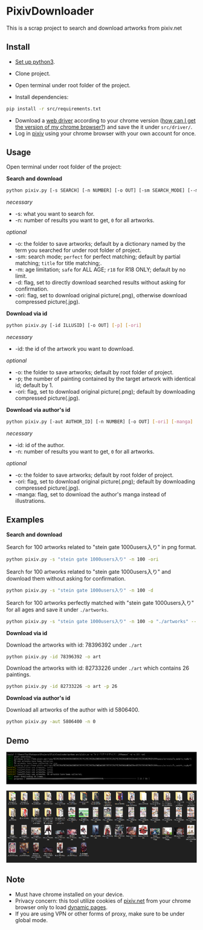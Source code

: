# PixivDownloader
This is a scrap project to search and download artworks from pixiv.net

## Install

- [Set up python3](https://www.python.org/downloads/).

- Clone project.

- Open terminal under root folder of the project.

- Install dependencies:

```bash
pip install -r src/requirements.txt
```

- Download a [web driver](https://sites.google.com/a/chromium.org/chromedriver/downloads) according to your chrome version ([how can I get the version of my chrome browser?](https://www.businessinsider.com/what-version-of-google-chrome-do-i-have?r=DE&IR=T)) and save the it under ```src/driver/```.
- Log in [pixiv](www.pixiv.net) using your chrome browser with your own account for once.

## Usage

Open terminal under root folder of the project:

**Search and download**

```bash
python pixiv.py [-s SEARCH] [-n NUMBER] [-o OUT] [-sm SEARCH_MODE] [--m MODE] [-d] [-ori]
```

*necessary*

- -s: what you want to search for.
- -n: number of results you want to get, ```0``` for all artworks.

*optional*

- -o: the folder to save artworks; default by a dictionary named by the term you searched for under root folder of project. 
- -sm: search mode; ```perfect``` for perfect matching; default by partial matching; ```title``` for title matching;.
- -m: age limitation; ```safe``` for ALL AGE; ```r18``` for R18 ONLY; default by no limit.
- -d: flag, set to directly download searched results without asking for confirmation.
- -ori: flag, set to download original picture(.png), otherwise download compressed picture(.jpg).

**Download via id**

```bash
python pixiv.py [-id ILLUSID] [-o OUT] [-p] [-ori]
```

*necessary*

- -id: the id of the artwork you want to download.

*optional*

- -o: the folder to save artworks; default by root folder of project.
- -p; the number of painting contained by the target artwork with identical id; default by 1.
- -ori: flag, set to download original picture(.png); default by downloading compressed picture(.jpg).

**Download via author's id**

```bash
python pixiv.py [-aut AUTHOR_ID] [-n NUMBER] [-o OUT] [-ori] [-manga]
```

*necessary*

- -id: id of the author.
- -n: number of results you want to get, ```0``` for all artworks.

*optional*

- -o: the folder to save artworks; default by root folder of project.
- -ori: flag, set to download original picture(.png); default by downloading compressed picture(.jpg).
- -manga: flag, set to download the author's manga instead of illustrations.

## Examples

**Search and download**

Search for 100 artworks related to "stein gate 1000users入り" in png format.

```bash
python pixiv.py -s "stein gate 1000users入り" -n 100 -ori
```

Search for 100 artworks related to "stein gate 1000users入り" and download them without asking for confirmation.

```bash
python pixiv.py -s "stein gate 1000users入り" -n 100 -d
```

Search for 100 artworks perfectly matched with "stein gate 1000users入り"  for all ages and save it under ```./artworks```.

```bash
python pixiv.py -s "stein gate 1000users入り" -n 100 -o "./artworks" --sm perfect -m safe
```

**Download via id**

Download the artworks with id: 78396392 under ```./art```

```bash
python pixiv.py -id 78396392 -o art
```

Download the artworks with id: 82733226 under ```./art``` which contains 26 paintings.

```bash
python pixiv.py -id 82733226 -o art -p 26
```

**Download via author's id**

Download all artworks of the author with id 5806400.

```bash
python pixiv.py -aut 5806400 -n 0
```

## Demo

![Capture](images/Capture.PNG)

![result](images/Capture2.PNG)

## Note

- Must have chrome installed on your device.
- Privacy concern: this tool utilize cookies of [pixiv.net](www.pixiv.net) from your chrome browser only to load [dynamic pages](https://www.doteasy.com/web-hosting-articles/what-is-a-dynamic-web-page.cfm).
- If you are using VPN or other forms of proxy, make sure to be under global mode.

